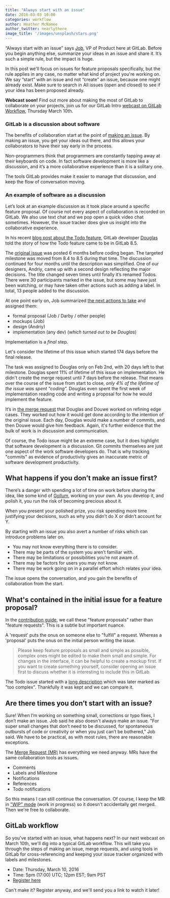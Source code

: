 ```yaml
---
title: "Always start with an issue"
date: 2016-03-03 10:00
categories: workflow
author: Heather McNamee
author_twitter: nearlythere
image_title: '/images/unsplash/stars.png'
---
```


“Always start with an issue” says [Job][job], VP of Product here at GitLab.
Before you begin anything else, summarize your ideas in an issue and share it.
It’s such a simple rule, but the impact is huge.

In this post we'll focus on issues for feature proposals specifically,
but the rule applies in any case, no matter what kind of project you're working on.
We say “start” with an issue and not “create” an issue, because one might already exist.
Make sure to search in All issues (open and closed) to see if your idea has been proposed already.

 **Webcast soon!** Find out more about making the most of GitLab to collaborate
 on your projects, join us for our GitLab Intro
 [webcast on GitLab Workflow][webcast], Thursday March 10th.

<!-- more -->

### GitLab is a discussion about software

The benefits of collaboration start at the point of [making an issue][docs-issue].
By making an issue, you get your ideas out there, and this allows your
collaborators to have their say early in the process.

Non-programmers think that programmers are constantly tapping away at their
keyboards on code.
In fact software development is more like a discussion, and it’s a more
collaborative experience than it is a solitary one.

The tools GitLab provides make it easier to manage that discussion,
and keep the flow of conversation moving.

### An example of software as a discussion

Let’s look at an example discussion as it took place around a specific feature
proposal.
Of course not every aspect of collaboration is recorded on GitLab.
We also use text chat and we pop open a quick video chat sometimes.
However, the issue tracker does give us insight into the collaborative experience.

In his recent [blog post about the Todo feature][todo blog], GitLab developer
[Douglas][Douglas] told the story of how the Todo feature came to be in GitLab 8.5.

The [original issue][Todo issue] was posted 6 months before coding began.
The targeted milestone was moved from 8.4 to 8.5 during that time.
The discussion continued for four months until the description was simplified.
One of our designers, Andriy, came up with a second design reflecting the major decisions.
The title changed seven times until finally it’s renamed Todos.
There were 30 participants marked in the issue, but some may have just been
watching, or may have taken other actions such as adding a label.
In total, 13 people added to the discussion.

At one point early on, Job summarized [the next actions to take][next actions] and assigned them:

- formal proposal (Job / Darby / other people)
- mockups (Job)
- design (Andriy)
- implementation (any dev) (*which turned out to be Douglas*)

Implementation is a *final* step.

Let's consider the lifetime of this issue which started 174 days before the final release.

The task was assigned to Douglas only on Feb 2nd, with 20 days left to that milestone.
Douglas spent 11% of lifetime of this issue on implementation.
He didn't create the merge request until 7 days before the release.
That means over the course of the issue from start to close,
*only 4% of the lifetime of the issue was spent "coding".*
Douglas even spent the first week of implementation reading code and writing a
proposal for how he would implement the feature.

It’s in [the merge request][the MR] that Douglas and Douwe worked on refining edge cases.
They worked out how it would get done according to the intention of the original issue.
Each day, Douglas would make a number of commits, and then Douwe would give him feedback.
Again, it's further evidence that the bulk of work is in discussion and communication.

Of course, the Todo issue might be an extreme case, but it does highlight
that software development is a discussion.
Git commits themselves are just one aspect of the work software developers do.
That is why tracking "commits" as evidence of productivity gives an inaccurate
metric of software development productivity.

## What happens if you don’t make an issue first?

There’s a danger with spending a lot of time on work before sharing the idea,
like some kind of [Gollum][gollum], working on your own.
As you develop it, and polish it, you run the risk of becoming precious about it.

When you present your polished prize, you risk spending more time justifying
your decisions, such as why you didn’t do X or didn’t account for Y.

By starting with an issue you also avert a number of risks which can introduce problems later on.

- You may not know everything there is to consider.
- There may be parts of the system you aren’t familiar with.
- There may be limitations or possibilities you’re not aware of.
- There may be factors for users you may not know.
- There may be work going on in a parallel effort which relates your idea.

The issue opens the conversation, and you gain the benefits of collaboration from the start.

## What's contained in the initial issue for a feature proposal?

In the [contribution guide][contribution guide], we call these "feature proposals"
rather than "feature requests".
This is a subtle but important nuance.

A 'request' puts the onus on someone else to "fulfill" a request.
Whereas a 'proposal' puts the onus on the initial person writing the issue.

> Please keep feature proposals as small and simple as possible,
complex ones might be edited to make them small and simple.
> For changes in the interface, it can be helpful to create a mockup first.
> If you want to create something yourself, consider opening an issue
first to discuss whether it is interesting to include this in GitLab.

The Todo issue started with a [long description][original proposal] which was
later marked as "too complex".
Thankfully it was kept and we can compare it.

## Are there times you don’t start with an issue?

Sure! When I’m working on something small, corrections or typo fixes, I don’t make an issue.
Job said he also doesn't always make an issue.
"For super small changes that don’t need to be discussed, for spontaneous outbursts
of code or creativity or when you just can’t be bothered," Job said.
We have to be practical, as with most rules, there are reasonable exceptions.

The [Merge Request (MR)][mr] has everything we need anyway.
MRs have the same collaboration tools as issues.

- Comments
- Labels and Milestone
- Notifications
- References
- Todo notifications

So this means I can still continue the conversation.
Of course, I keep the MR in ["WIP" mode][wip] (work in progress) so it doesn't
accidentally get merged. Then we're free to collaborate.

## GitLab workflow

So you've started with an issue, what happens next?
In our next webcast on March 10th, we'll dig into a typical GitLab workflow.
This will take you through the steps of making an issue, merge requests, and
using tools in GitLab for cross-referencing and keeping your issue tracker
organized with labels and milestones.

- Date: Thursday, March 10, 2016
- Time: 5pm (17:00) UTC; 12pm EST; 9am PST
- [Register here][webcast]

Can't make it? Register anyway, and we'll send you a link to watch it later!

[gollum]: http://www.imdb.com/character/ch0000152/quotes
[docs-issue]: http://doc.gitlab.com/ce/gitlab-basics/create-issue.html
[mr]: http://doc.gitlab.com/ee/gitlab-basics/add-merge-request.html
[todo blog]: https://about.gitlab.com/2016/03/02/gitlab-todos-feature-highlight/
[wip]: http://doc.gitlab.com/ce/workflow/wip_merge_requests.html
[webcast]: http://page.gitlab.com/mar-2016-gitlab-introduction.html
[Job]: https://twitter.com/Jobvo
[Douglas]: https://twitter.com/dbalexandre
[Todo issue]: https://gitlab.com/gitlab-org/gitlab-ce/issues/2425
[the MR]: https://gitlab.com/gitlab-org/gitlab-ce/merge_requests/2817
[original proposal]: https://gitlab.com/gitlab-org/gitlab-ce/issues/2425#old-deprecated-proposal-too-complex
[next actions]: https://gitlab.com/gitlab-org/gitlab-ce/issues/2425#note_2070496
[contribution guide]: https://gitlab.com/gitlab-org/gitlab-ce/blob/master/CONTRIBUTING.md#feature-proposals
